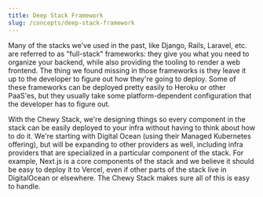 ```yaml
---
title: Deep Stack Framework
slug: /concepts/deep-stack-framework
---
```


Many of the stacks we've used in the past, like Django, Rails, Laravel, etc. are referred to as "full-stack" frameworks: they give you what you need to organize your backend, while also providing the tooling to render a web frontend. The thing we found missing in those frameworks is they leave it up to the developer to figure out how they're going to deploy. Some of these frameworks can be deployed pretty easily to Heroku or other PaaS'es, but they usually take some platform-dependent configuration that the developer has to figure out. 

With the Chewy Stack, we're designing things so every component in the stack can be easily deployed to your infra without having to think about how to do it. We're starting with Digital Ocean (using their Managed Kubernetes offering), but will be expanding to other providers as well, including infra providers that are specialized in a particular component of the stack. For example, Next.js is a core components of the stack and we believe it should be easy to deploy it to Vercel, even if other parts of the stack live in DigitalOcean or elsewhere. The Chewy Stack makes sure all of this is easy to handle.